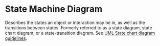 # State Machine Diagram

Describes the states an object or interaction may be in, as well as the transitions between states. Formerly referred to as a state diagram, state chart diagram, or a state-transition diagram. See [UML State chart diagram guidelines](http://agilemodeling.com/style/stateChartDiagram.htm).

